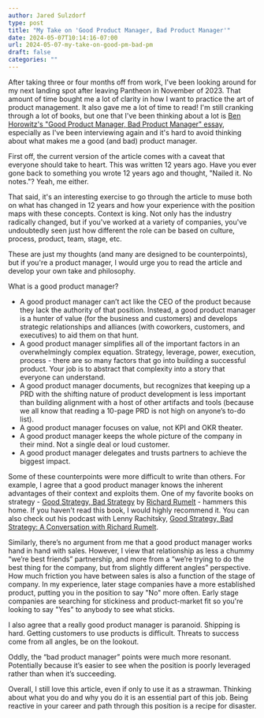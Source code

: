 ```yaml
---
author: Jared Sulzdorf
type: post
title: "My Take on 'Good Product Manager, Bad Product Manager'"
date: 2024-05-07T10:14:16-07:00
url: 2024-05-07-my-take-on-good-pm-bad-pm
draft: false
categories: ""
---
```


After taking three or four months off from work, I've been looking around for my next landing spot after leaving Pantheon in November of 2023. That amount of time bought me a lot of clarity in how I want to practice the art of product management. It also gave me a lot of time to read! I'm still cranking through a lot of books, but one that I've been thinking about a lot is [Ben Horowitz's "Good Product Manager, Bad Product Manager" essay](https://a16z.com/good-product-manager-bad-product-manager/), especially as I've been interviewing again and it's hard to avoid thinking about what makes me a good (and bad) product manager.

<!--more-->

First off, the current version of the article comes with a caveat that everyone should take to heart. This was written 12 years ago. Have you ever gone back to something you wrote 12 years ago and thought, "Nailed it. No notes."? Yeah, me either.

That said, it's an interesting exercise to go through the article to muse both on what has changed in 12 years and how your experience with the position maps with these concepts. Context is king. Not only has the industry radically changed, but if you've worked at a variety of companies, you've undoubtedly seen just how different the role can be based on culture, process, product, team, stage, etc.

These are just my thoughts (and many are designed to be counterpoints), but if you're a product manager, I would urge you to read the article and develop your own take and philosophy.

What is a good product manager?

- A good product manager can’t act like the CEO of the product because they lack the authority of that position. Instead, a good product manager is a hunter of value (for the business and customers) and develops strategic relationships and alliances (with coworkers, customers, and executives) to aid them on that hunt.
- A good product manager simplifies all of the important factors in an overwhelmingly complex equation.
  Strategy, leverage, power, execution, process - there are so many factors that go into building a successful product. Your job is to abstract that complexity into a story that everyone can understand.
- A good product manager documents, but recognizes that keeping up a PRD with the shifting nature of product development is less important than building alignment with a host of other artifacts and tools (because we all know that reading a 10-page PRD is not high on anyone’s to-do list).
- A good product manager focuses on value, not KPI and OKR theater.
- A good product manager keeps the whole picture of the company in their mind. Not a single deal or loud customer.
- A good product manager delegates and trusts partners to achieve the biggest impact.

Some of these counterpoints were more difficult to write than others. For example, I agree that a good product manager knows the inherent advantages of their context and exploits them. One of my favorite books on strategy - [Good Strategy, Bad Strategy](https://www.goodreads.com/en/book/show/11721966) by [Richard Rumelt](https://en.wikipedia.org/wiki/Richard_Rumelt) - hammers this home. If you haven't read this book, I would highly recommend it. You can also check out his podcast with Lenny Rachitsky, [Good Strategy, Bad Strategy: A Conversation with Richard Rumelt](https://open.spotify.com/episode/6SKJjyPywIhyXLZN3d9ieD?si=47fa424e05dc49ce).

Similarly, there’s no argument from me that a good product manager works hand in hand with sales. However, I view that relationship as less a chummy “we’re best friends” partnership, and more from a “we’re trying to do the best thing for the company, but from slightly different angles” perspective. How much friction you have between sales is also a function of the stage of company. In my experience, later stage companies have a more established product, putting you in the position to say "No" more often. Early stage companies are searching for stickiness and product-market fit so you're looking to say "Yes" to anybody to see what sticks.

I also agree that a really good product manager is paranoid. Shipping is hard. Getting customers to use products is difficult. Threats to success come from all angles, be on the lookout.

Oddly, the “bad product manager” points were much more resonant. Potentially because it’s easier to see when the position is poorly leveraged rather than when it’s succeeding.

Overall, I still love this article, even if only to use it as a strawman. Thinking about what you do and why you do it is an essential part of this job. Being reactive in your career and path through this position is a recipe for disaster.
